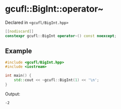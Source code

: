 # gcufl::BigInt::operator~
Declared in `<gcufl/BigInt.hpp>`
```cpp
[[nodiscard]]
constexpr gcufl::BigInt operator~() const noexcept;
```
## Example
```cpp
#include <gcufl/BigInt.hpp>
#include <iostream>

int main() {
	std::cout << ~gcufl::BigInt(1) << '\n';
}
```
Output:
```
-2
```
